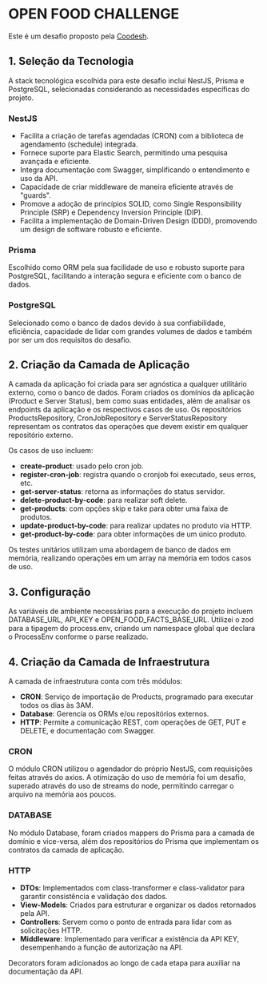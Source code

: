 # OPEN FOOD CHALLENGE

Este é um desafio proposto pela [Coodesh](https://coodesh.com/).

## 1. Seleção da Tecnologia

A stack tecnológica escolhida para este desafio inclui NestJS, Prisma e PostgreSQL, selecionadas considerando as necessidades específicas do projeto.

### NestJS

- Facilita a criação de tarefas agendadas (CRON) com a biblioteca de agendamento (schedule) integrada.
- Fornece suporte para Elastic Search, permitindo uma pesquisa avançada e eficiente.
- Integra documentação com Swagger, simplificando o entendimento e uso da API.
- Capacidade de criar middleware de maneira eficiente através de "guards".
- Promove a adoção de princípios SOLID, como Single Responsibility Principle (SRP) e Dependency Inversion Principle (DIP).
- Facilita a implementação de Domain-Driven Design (DDD), promovendo um design de software robusto e eficiente.

### Prisma

Escolhido como ORM pela sua facilidade de uso e robusto suporte para PostgreSQL, facilitando a interação segura e eficiente com o banco de dados.

### PostgreSQL

Selecionado como o banco de dados devido à sua confiabilidade, eficiência, capacidade de lidar com grandes volumes de dados e também por ser um dos requisitos do desafio.

## 2. Criação da Camada de Aplicação

A camada da aplicação foi criada para ser agnóstica a qualquer utilitário externo, como o banco de dados. Foram criados os domínios da aplicação (Product e Server Status), bem como suas entidades, além de analisar os endpoints da aplicação e os respectivos casos de uso. Os repositórios ProductsRepository, CronJobRepository e ServerStatusRepository representam os contratos das operações que devem existir em qualquer repositório externo.

Os casos de uso incluem:

- **create-product**: usado pelo cron job.
- **register-cron-job**: registra quando o cronjob foi executado, seus erros, etc.
- **get-server-status**: retorna as informações do status servidor.
- **delete-product-by-code**: para realizar soft delete.
- **get-products**: com opções skip e take para obter uma faixa de produtos.
- **update-product-by-code**: para realizar updates no produto via HTTP.
- **get-product-by-code**: para obter informações de um único produto.

Os testes unitários utilizam uma abordagem de banco de dados em memória, realizando operações em um array na memória em todos casos de uso.

## 3. Configuração

As variáveis de ambiente necessárias para a execução do projeto incluem DATABASE_URL, API_KEY e OPEN_FOOD_FACTS_BASE_URL. Utilizei o zod para a tipagem do process.env, criando um namespace global que declara o ProcessEnv conforme o parse realizado.

## 4. Criação da Camada de Infraestrutura

A camada de infraestrutura conta com três módulos:

- **CRON**: Serviço de importação de Products, programado para executar todos os dias às 3AM.
- **Database**: Gerencia os ORMs e/ou repositórios externos.
- **HTTP**: Permite a comunicação REST, com operações de GET, PUT e DELETE, e documentação com Swagger.

### CRON

O módulo CRON utilizou o agendador do próprio NestJS, com requisições feitas através do axios. A otimização do uso de memória foi um desafio, superado através do uso de streams do node, permitindo carregar o arquivo na memória aos poucos.

### DATABASE

No módulo Database, foram criados mappers do Prisma para a camada de domínio e vice-versa, além dos repositórios do Prisma que implementam os contratos da camada de aplicação.

### HTTP

- **DTOs**: Implementados com class-transformer e class-validator para garantir consistência e validação dos dados.
- **View-Models**: Criados para estruturar e organizar os dados retornados pela API.
- **Controllers**: Servem como o ponto de entrada para lidar com as solicitações HTTP.
- **Middleware**: Implementado para verificar a existência da API KEY, desempenhando a função de autorização na API.

Decorators foram adicionados ao longo de cada etapa para auxiliar na documentação da API.
